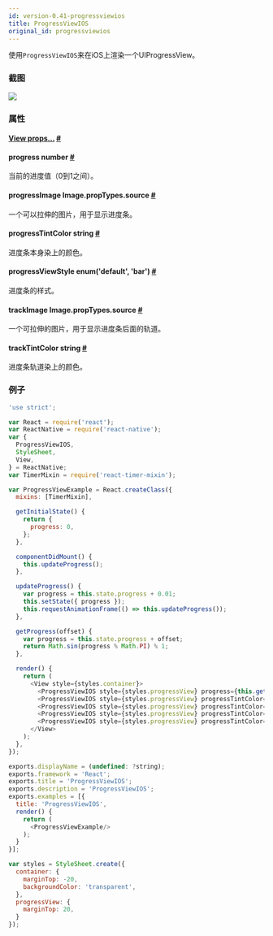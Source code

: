 ```yaml
---
id: version-0.41-progressviewios
title: ProgressViewIOS
original_id: progressviewios
---
```


使用`ProgressViewIOS`来在iOS上渲染一个UIProgressView。

### 截图
![](img/components/progressviewios.png)

### 属性

<div class="props">
	<div class="prop">
		<h4 class="propTitle"><a class="anchor" name="view"></a><a href="view.html#props">View props...</a> <a class="hash-link" href="#view">#</a></h4>
	</div>
	<div class="prop">
		<h4 class="propTitle"><a class="anchor" name="progress"></a>progress <span class="propType">number</span> <a class="hash-link" href="#progress">#</a></h4>
		<div>
			<p>当前的进度值（0到1之间）。</p>
		</div>
	</div>
	<div class="prop">
		<h4 class="propTitle"><a class="anchor" name="progressimage"></a>progressImage <span class="propType">Image.propTypes.source</span> <a class="hash-link" href="#progressimage">#</a></h4>
		<div>
			<p>一个可以拉伸的图片，用于显示进度条。</p>
		</div>
	</div>
	<div class="prop">
		<h4 class="propTitle"><a class="anchor" name="progresstintcolor"></a>progressTintColor <span class="propType">string</span> <a class="hash-link" href="#progresstintcolor">#</a></h4>
		<div>
			<p>进度条本身染上的颜色。</p>
		</div>
	</div>
	<div class="prop">
		<h4 class="propTitle"><a class="anchor" name="progressviewstyle"></a>progressViewStyle <span class="propType">enum('default', 'bar')</span> <a class="hash-link" href="#progressviewstyle">#</a></h4>
		<div>
			<p>进度条的样式。</p>
		</div>
	</div>
	<div class="prop">
		<h4 class="propTitle"><a class="anchor" name="trackimage"></a>trackImage <span class="propType">Image.propTypes.source</span> <a class="hash-link" href="#trackimage">#</a></h4>
		<div>
			<p>一个可拉伸的图片，用于显示进度条后面的轨道。</p>
		</div>
	</div>
	<div class="prop">
		<h4 class="propTitle"><a class="anchor" name="tracktintcolor"></a>trackTintColor <span class="propType">string</span> <a class="hash-link" href="#tracktintcolor">#</a></h4>
		<div>
			<p>进度条轨道染上的颜色。</p>
		</div>
	</div>
</div>

### 例子

```javascript
'use strict';

var React = require('react');
var ReactNative = require('react-native');
var {
  ProgressViewIOS,
  StyleSheet,
  View,
} = ReactNative;
var TimerMixin = require('react-timer-mixin');

var ProgressViewExample = React.createClass({
  mixins: [TimerMixin],

  getInitialState() {
    return {
      progress: 0,
    };
  },

  componentDidMount() {
    this.updateProgress();
  },

  updateProgress() {
    var progress = this.state.progress + 0.01;
    this.setState({ progress });
    this.requestAnimationFrame(() => this.updateProgress());
  },

  getProgress(offset) {
    var progress = this.state.progress + offset;
    return Math.sin(progress % Math.PI) % 1;
  },

  render() {
    return (
      <View style={styles.container}>
        <ProgressViewIOS style={styles.progressView} progress={this.getProgress(0)}/>
        <ProgressViewIOS style={styles.progressView} progressTintColor="purple" progress={this.getProgress(0.2)}/>
        <ProgressViewIOS style={styles.progressView} progressTintColor="red" progress={this.getProgress(0.4)}/>
        <ProgressViewIOS style={styles.progressView} progressTintColor="orange" progress={this.getProgress(0.6)}/>
        <ProgressViewIOS style={styles.progressView} progressTintColor="yellow" progress={this.getProgress(0.8)}/>
      </View>
    );
  },
});

exports.displayName = (undefined: ?string);
exports.framework = 'React';
exports.title = 'ProgressViewIOS';
exports.description = 'ProgressViewIOS';
exports.examples = [{
  title: 'ProgressViewIOS',
  render() {
    return (
      <ProgressViewExample/>
    );
  }
}];

var styles = StyleSheet.create({
  container: {
    marginTop: -20,
    backgroundColor: 'transparent',
  },
  progressView: {
    marginTop: 20,
  }
});
```